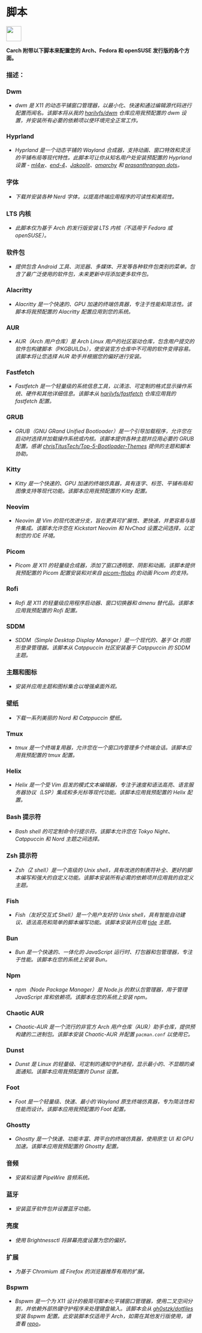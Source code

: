 # 脚本

<img src="https://cdn-icons-png.flaticon.com/128/3721/3721643.png" width="40" />

**Carch 附带以下脚本来配置您的 Arch、Fedora 和 openSUSE 发行版的各个方面。**

### 描述：

### Dwm
- *dwm 是 X11 的动态平铺窗口管理器，以最小化、快速和通过编辑源代码进行配置而闻名。该脚本将从我的 [harilvfs/dwm](https://github.com/harilvfs/dwm) 仓库应用我预配置的 dwm 设置，并安装所有必要的依赖项以使环境完全正常工作。*

### Hyprland
- *Hyprland 是一个动态平铺的 Wayland 合成器，支持动画、窗口特效和灵活的平铺布局等现代特性。此脚本可让你从知名用户处安装预配置的 Hyprland 设置 - [ml4w](https://github.com/mylinuxforwork/dotfiles)、[end-4](https://github.com/end-4/dots-hyprland)、[Jakoolit](https://github.com/JaKooLit/Arch-Hyprland)、[omarchy](https://github.com/basecamp/omarchy) 和 [prasanthrangan dots](https://github.com/prasanthrangan/hyprdots)。*

### 字体
- *下载并安装各种 Nerd 字体，以提高终端应用程序的可读性和美观性。*

### LTS 内核
- *此脚本仅为基于 Arch 的发行版安装 LTS 内核（不适用于 Fedora 或 openSUSE）。*

### 软件包
- *提供包含 Android 工具、浏览器、多媒体、开发等各种软件包类别的菜单。包含了最广泛使用的软件包，未来更新中将添加更多软件包。*

### Alacritty
- *Alacritty 是一个快速的、GPU 加速的终端仿真器，专注于性能和简洁性。该脚本将我预配置的 Alacritty 配置应用到您的系统。*

### AUR
- *AUR（Arch 用户仓库）是 Arch Linux 用户的社区驱动仓库，包含用户提交的软件包构建脚本（PKGBUILDs），使安装官方仓库中不可用的软件变得容易。该脚本将让您选择 AUR 助手并根据您的偏好进行安装。*

### Fastfetch
- *Fastfetch 是一个轻量级的系统信息工具，以清洁、可定制的格式显示操作系统、硬件和其他详细信息。该脚本从 [harilvfs/fastfetch](https://github.com/harilvfs/fastfetch) 仓库应用我的 fastfetch 配置。*

### GRUB
- *GRUB（GNU GRand Unified Bootloader）是一个引导加载程序，允许您在启动时选择并加载操作系统或内核。该脚本提供各种主题并应用必要的 GRUB 配置。感谢 [chrisTitusTech/Top-5-Bootloader-Themes](https://github.com/chrisTitusTech/Top-5-Bootloader-Themes) 提供的主题和脚本协助。*

### Kitty
- *Kitty 是一个快速的、GPU 加速的终端仿真器，具有连字、标签、平铺布局和图像支持等现代功能。该脚本应用我预配置的 Kitty 配置。*

### Neovim
- *Neovim 是 Vim 的现代改进分支，旨在更具可扩展性、更快速，并更容易与插件集成。该脚本允许您在 Kickstart Neovim 和 NvChad 设置之间选择，以定制您的 IDE 环境。*

### Picom
- *Picom 是 X11 的轻量级合成器，添加了窗口透明度、阴影和动画。该脚本提供我预配置的 Picom 配置安装和对来自 [picom-ftlabs](https://github.com/r0-zero/picom) 的动画 Picom 的支持。*

### Rofi
- *Rofi 是 X11 的轻量级应用程序启动器、窗口切换器和 dmenu 替代品。该脚本应用我预配置的 Rofi 配置。*

### SDDM
- *SDDM（Simple Desktop Display Manager）是一个现代的、基于 Qt 的图形登录管理器。该脚本从 Catppuccin 社区安装基于 Catppuccin 的 SDDM 主题。*

### 主题和图标
- *安装并应用主题和图标集合以增强桌面外观。*

### 壁纸
- *下载一系列美丽的 Nord 和 Catppuccin 壁纸。*

### Tmux
- *tmux 是一个终端复用器，允许您在一个窗口内管理多个终端会话。该脚本应用我预配置的 tmux 配置。*

### Helix
- *Helix 是一个受 Vim 启发的模式文本编辑器，专注于速度和语法高亮、语言服务器协议（LSP）集成和多光标等现代功能。该脚本应用我预配置的 Helix 配置。*

### Bash 提示符
- *Bash shell 的可定制命令行提示符。该脚本允许您在 Tokyo Night、Catppuccin 和 Nord 主题之间选择。*

### Zsh 提示符
- *Zsh（Z shell）是一个高级的 Unix shell，具有改进的制表符补全、更好的脚本编写和强大的自定义功能。该脚本安装所有必需的依赖项并应用我的自定义主题。*

### Fish
- *Fish（友好交互式 Shell）是一个用户友好的 Unix shell，具有智能自动建议、语法高亮和简单的脚本编写功能。该脚本安装并应用 [tide](https://github.com/IlanCosman/tide) 主题。*

### Bun
- *Bun 是一个快速的、一体化的 JavaScript 运行时、打包器和包管理器，专注于性能。该脚本在您的系统上安装 Bun。*

### Npm
- *npm（Node Package Manager）是 Node.js 的默认包管理器，用于管理 JavaScript 库和依赖项。该脚本在您的系统上安装 npm。*

### Chaotic AUR
- *Chaotic-AUR 是一个流行的非官方 Arch 用户仓库（AUR）助手仓库，提供预构建的二进制包。该脚本安装 Chaotic-AUR 并配置 `pacman.conf` 以使用它。*

### Dunst
- *Dunst 是 Linux 的轻量级、可定制的通知守护进程，显示最小的、不显眼的桌面通知。该脚本应用我预配置的 Dunst 设置。*

### Foot
- *Foot 是一个轻量级、快速、最小的 Wayland 原生终端仿真器，专为简洁性和性能而设计。该脚本应用我预配置的 Foot 配置。*

### Ghostty
- *Ghostty 是一个快速、功能丰富、跨平台的终端仿真器，使用原生 UI 和 GPU 加速。该脚本应用我预配置的 Ghostty 配置。*

### 音频
- *安装和设置 PipeWire 音频系统。*

### 蓝牙
- *安装蓝牙软件包并设置蓝牙功能。*

### 亮度
- *使用 Brightnessctl 将屏幕亮度设置为您的偏好。*

### 扩展
- *为基于 Chromium 或 Firefox 的浏览器推荐有用的扩展。*

### Bspwm
- *Bspwm 是一个为 X11 设计的极简可脚本化平铺窗口管理器，使用二叉空间分割，并依赖外部热键守护程序来处理键盘输入。该脚本会从 [gh0stzk/dotfiles](https://github.com/gh0stzk/dotfiles) 安装 Bspwm 配置。此安装脚本仅适用于 Arch，如需在其他发行版使用，请查看 [repo](https://github.com/gh0stzk/dotfiles)。*